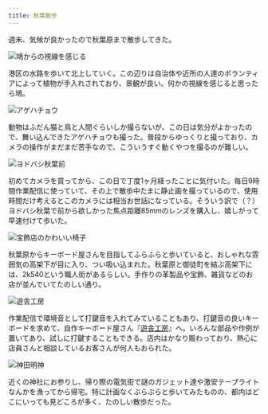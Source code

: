 ```yaml
---
title: 秋葉散歩
---
```

週末、気候が良かったので秋葉原まで散歩してきた。

![](https://lh3.googleusercontent.com/LAcgzuZnRL1eSgJyUKMwsd5REskkUGYVy17wAgNgbvR17iQxGLlhQUSH9OzpyqYM-jKgy8SdJYM4YaZsjFqimM7a6IvD_WrqdMfpPKr25AuJgbN1W57Mds9PsFTNYQTVHDMDVJudit-oURjswQh5UgVSkgmXeVoAjdiCocKX8SZbiiM8fl-ug8wfYAdvLw "鳩からの視線を感じる")

港区の水路を歩いて北上していく。この辺りは自治体や近所の人達のボランティアによって植物が手入れされており、景観が良い。何かの視線を感じると思ったら鳩。

![](https://lh6.googleusercontent.com/nIFCNTirQPLMDdqKBIo7ZZTpn7Dc2nbV15kINy7D5qwydfAwJXygDInem5JHt4fjebTsFE41eV3OAJF_iaq8hIuP_Pb8jVS0bXRBBRUmUpcaDI70iBN7H4k4nawv9xMrq9kB0SemHf0RtIQ2SBiKF2JlUDiNFLFdh450OdbcH5j74DnwpJgdndA2wzHtAA "アゲハチョウ")

動物はふだん猫と鳥と人間ぐらいしか撮らないが、この日は気分がよかったので、舞い込んできたアゲハチョウも撮った。普段からゆっくりと撮っており、カメラの操作がまだまだ苦手なので、こういうすぐ動くやつを撮るのが難しい。

![](https://lh5.googleusercontent.com/XTBnKWJpCL5U3iUDhBrjViV6_DWRG0sMKCSBQpn379EpEgHgD1xTk3fC4UAUnjr6Y9XFf3E8THQ9bm7lVFNRXZ_FI-lTcmP-LszXlhCCYMZq8cBGtkEmm3ntpx-sa3670L-ta-TP611qte9um0f5t1h4lTULeh8u9LrynlNMP0BO2090XMaDkBlRhXWd_Q "ヨドバシ秋葉前")

初めてカメラを買ってから、この日で丁度1ヶ月経ったことに気付いた。毎日9時間作業配信に使っていて、その上で散歩中たまに静止画を撮っているので、使用時間だけ考えるとこのカメラには相当お世話になっている。そういう訳で（？）ヨドバシ秋葉で前から欲しかった焦点距離85mmのレンズを購入し、嬉しがって早速付けて歩いた。

![](https://lh3.googleusercontent.com/32l-GS4d_zMMKTxaWhYwsaCr7A7IPpa82yiqqL6pXNXNPnLOYDH-oX0--6cO7NTqtIuL7peKE06wyo2p0oHXiKeBXxbLULcjX7msBdD2SnjX-95iRWSmt786M8AbmGqWfjVR2HPYKueE2PXQROXM7zUWniok8SZHnMQKUsiAzRBBoNDYlTGOZcEz5ipcHw "宝飾店のかわいい椅子")

秋葉原からキーボード屋さんを目指してふらふらと歩いていると、おしゃれな雰囲気の高架下が目に入り、つい吸い込まれた。秋葉原と御徒町を結ぶ高架下には、2k540という職人街があるらしい。手作りの革製品や宝飾、雑貨などのお店が並んでいてたのしい通り。

![](https://lh3.googleusercontent.com/-jNnY1eceECYtIuDabRbyHdGSovHCayRT68W0kpUYbEpxkV5TEAzZl50Ja-0BYo4jdVVBnfPJqM6Vwt_vS3IN3QrNY_obvWk7L05QvwKlBB0M59VzLYpzyRnClzObV10rcJ6W_0ck3NbiBxteo9N7wyJb1V4TG72TIAuY0e8vr3edANSef5a2-lKA0yBrw "遊舎工房")

作業配信で環境音として打鍵音を入れてみていることもあり、打鍵音の良いキーボードを求めて、自作キーボード屋さん『[遊舎工房](https://yushakobo.jp/)』へ。いろんな部品や作例が置いてあり、試しに打鍵することもできる。店内はかなり賑わっており、熱心に店員さんと相談しているお客さんが何人もおられた。

![](https://lh4.googleusercontent.com/jsTE5Wgs4Fag3vQ-4vndVbKVPe_78xfJH8hH2eLEHLuh3esGDDqZW46IA7mvLhu0gWVInFS73qwZmKVxgph8Ludmm1tPts6nnJPZWLu8grYUOjj_VQNqa92y-M04-pc_0OZ_QqELUBZs0nx2gESl3U2ER8qcA8muI1VtiSCPWX7bkgS4Tsn6gJ9LtBxJZA "神田明神")

近くの神社にお参りし、帰り際の電気街で謎のガジェット達や激安テープライトなんかを漁ってから帰宅。特に計画なくぶらぶらと歩いてみたものの、都内はどこにいっても見どころが多く、たのしい散歩だった。
